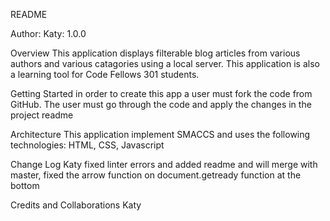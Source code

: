README

Author: Katy: 1.0.0

Overview
This application displays filterable blog articles from various authors and various catagories using a local server. This application is also a learning tool for Code Fellows 301 students.

Getting Started
in order to create this app a user must fork the code from GitHub.  The user must go through the code and apply the changes in the project readme

Architecture
This application implement SMACCS and uses the following technologies: HTML, CSS, Javascript 

Change Log
 Katy fixed linter errors and added readme and will merge with master, fixed the arrow function on document.getready function at the bottom


Credits and Collaborations
Katy
